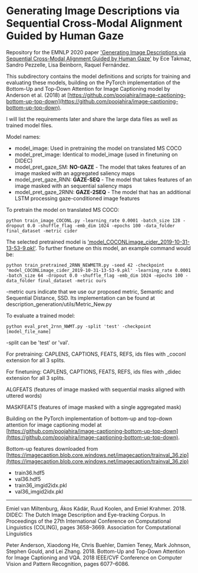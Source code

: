 # Generating Image Descriptions via Sequential Cross-Modal Alignment Guided by Human Gaze

Repository for the EMNLP 2020 paper ['Generating Image Descriptions via Sequential Cross-Modal Alignment Guided by Human Gaze'](https://www.aclweb.org/anthology/2020.emnlp-main.377/) by Ece Takmaz, Sandro Pezzelle, Lisa Beinborn, Raquel Fernández.

This subdirectory contains the model definitions and scripts for training and evaluating these models, building on the PyTorch implementation of the Bottom-Up and Top-Down Attention for Image Captioning model by Anderson et al. (2018) at [https://github.com/poojahira/image-captioning-bottom-up-top-down](https://github.com/poojahira/image-captioning-bottom-up-top-down).

I will list the requirements later and share the large data files as well as trained model files.

Model names:
- model_image: Used in pretraining the model on translated MS COCO
- model_pret_image: Identical to model_image (used in finetuning on DIDEC)
- model_pret_gaze_SM: **NO-GAZE** - The model that takes features of an image masked with an aggregated saliency maps
- model_pret_gaze_RNN: **GAZE-SEQ** - The model that takes features of an image masked with an sequential saliency maps
- model_pret_gaze_2RNN: **GAZE-2SEQ** - The model that has an additional LSTM processing gaze-conditioned image features

To pretrain the model on translated MS COCO:

``python train_image_COCONL.py -learning_rate 0.0001 -batch_size 128 -dropout 0.0 -shuffle_flag -emb_dim 1024 -epochs 100 -data_folder final_dataset -metric cider``

The selected pretrained model is ['model_COCONLimage_cider_2019-10-31-13-53-9.pkl'](https://uva.data.surfsara.nl/index.php/s/Lw4SMBHYyaPe37q). To further finetune on this model, an example command would be:

``python train_pretrained_2RNN_NEWMETR.py -seed 42 -checkpoint 'model_COCONLimage_cider_2019-10-31-13-53-9.pkl' -learning_rate 0.0001 -batch_size 64 -dropout 0.0 -shuffle_flag -emb_dim 1024 -epochs 100 -data_folder final_dataset -metric ours``

-metric ours indicate that we use our proposed metric, Semantic and Sequential Distance, SSD. Its implementation can be found at description_generation/utils/Metric_New.py

To evaluate a trained model:

``python eval_pret_2rnn_NWMT.py -split 'test' -checkpoint [model_file_name]``

-split can be 'test' or 'val'.

For pretraining:
CAPLENS, CAPTIONS, FEATS, REFS, ids files with _coconl extension for all 3 splits.

For finetuning:
CAPLENS, CAPTIONS, FEATS, REFS, ids files with _didec extension for all 3 splits.

ALGFEATS (features of image masked with sequential masks aligned with uttered words)

MASKFEATS (features of image masked with a single aggregated mask)

Building on the PyTorch implementation of bottom-up and top-down attention for image captioning model at [https://github.com/poojahira/image-captioning-bottom-up-top-down](https://github.com/poojahira/image-captioning-bottom-up-top-down).

Bottom-up features downloaded from [https://imagecaption.blob.core.windows.net/imagecaption/trainval_36.zip](https://imagecaption.blob.core.windows.net/imagecaption/trainval_36.zip)

- train36.hdf5
- val36.hdf5
- train36_imgid2idx.pkl
- val36_imgid2idx.pkl


---
Emiel van Miltenburg, Ákos Kádár, Ruud Koolen, and Emiel Krahmer. 2018. DIDEC: The Dutch Image Description and Eye-tracking Corpus. In Proceedings of the 27th International Conference on Computational Linguistics (COLING), pages 3658–3669. Association for Computational Linguistics

Peter Anderson, Xiaodong He, Chris Buehler, Damien Teney, Mark Johnson, Stephen Gould, and Lei Zhang. 2018. Bottom-Up and Top-Down Attention for Image Captioning and VQA. 2018 IEEE/CVF Conference on Computer Vision and Pattern Recognition, pages 6077–6086.
